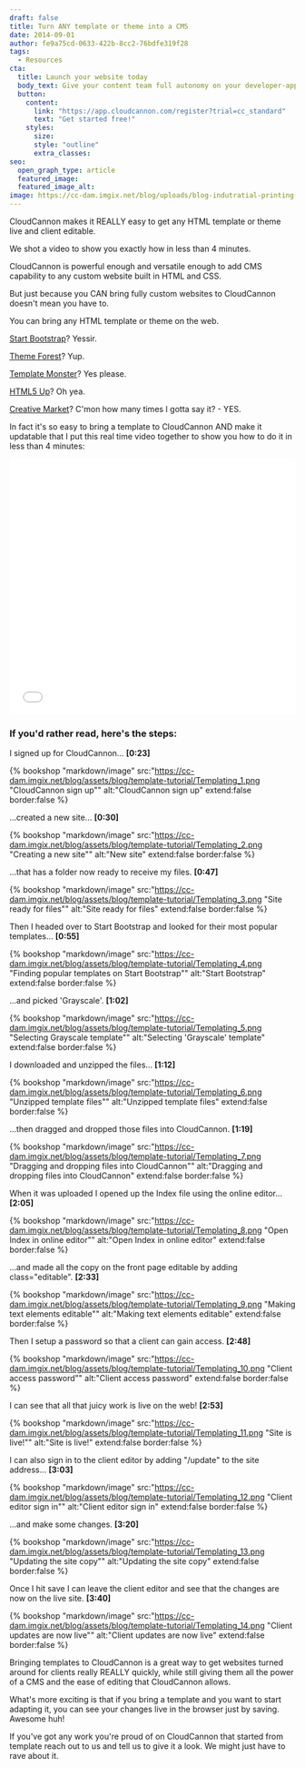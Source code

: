 ```yaml
---
draft: false
title: Turn ANY template or theme into a CMS
date: 2014-09-01
author: fe9a75cd-0633-422b-8cc2-76bdfe319f28
tags:
  - Resources
cta:
  title: Launch your website today
  body_text: Give your content team full autonomy on your developer-approved tech stack with CloudCannon.
  button:
    content: 
      link: "https://app.cloudcannon.com/register?trial=cc_standard"
      text: "Get started free!"
    styles:
      size:
      style: "outline"
      extra_classes:
seo:
  open_graph_type: article
  featured_image:
  featured_image_alt:
image: https://cc-dam.imgix.net/blog/uploads/blog-indutratial-printing-press.jpg
---
```


CloudCannon makes it REALLY easy to get any HTML template or theme live and client editable.

We shot a video to show you exactly how in less than 4 minutes.
<!-- excerpt stop -->

CloudCannon is powerful enough and versatile enough to add CMS capability to any custom website built in HTML and CSS.

But just because you CAN bring fully custom websites to CloudCannon doesn't mean you have to.

You can bring any HTML template or theme on the web.

[Start Bootstrap](http://startbootstrap.com/)? Yessir.

[Theme Forest](http://themeforest.net/category/site-templates)? Yup.

[Template Monster](https://www.templatemonster.com/website-templates.php)? Yes please.

[HTML5 Up](https://html5up.net/)? Oh yea.

[Creative Market](https://creativemarket.com/templates/websites)? C'mon how many times I gotta say it? - YES.

In fact it's so easy to bring a template to CloudCannon AND make it updatable that I put this real time video together to show you how to do it in less than 4 minutes:

<iframe width="100%" height="450" src="//www.youtube.com/embed/8mtMXzSdnCw?rel=0" frameborder="0" allowfullscreen=""></iframe>

### If you'd rather read, here's the steps:

I signed up for CloudCannon… **\[0:23\]**

{% bookshop "markdown/image" src:"https://cc-dam.imgix.net/blog/assets/blog/template-tutorial/Templating_1.png "CloudCannon sign up"" alt:"CloudCannon sign up" extend:false border:false %}

…created a new site… **\[0:30\]**

{% bookshop "markdown/image" src:"https://cc-dam.imgix.net/blog/assets/blog/template-tutorial/Templating_2.png "Creating a new site"" alt:"New site" extend:false border:false %}

…that has a folder now ready to receive my files. **\[0:47\]**

{% bookshop "markdown/image" src:"https://cc-dam.imgix.net/blog/assets/blog/template-tutorial/Templating_3.png "Site ready for files"" alt:"Site ready for files" extend:false border:false %}

Then I headed over to Start Bootstrap and looked for their most popular templates… **\[0:55\]**

{% bookshop "markdown/image" src:"https://cc-dam.imgix.net/blog/assets/blog/template-tutorial/Templating_4.png "Finding popular templates on Start Bootstrap"" alt:"Start Bootstrap" extend:false border:false %}

…and picked 'Grayscale'. **\[1:02\]**

{% bookshop "markdown/image" src:"https://cc-dam.imgix.net/blog/assets/blog/template-tutorial/Templating_5.png "Selecting Grayscale template"" alt:"Selecting 'Grayscale' template" extend:false border:false %}

I downloaded and unzipped the files… **\[1:12\]**

{% bookshop "markdown/image" src:"https://cc-dam.imgix.net/blog/assets/blog/template-tutorial/Templating_6.png "Unzipped template files"" alt:"Unzipped template files" extend:false border:false %}

…then dragged and dropped those files into CloudCannon. **\[1:19\]**

{% bookshop "markdown/image" src:"https://cc-dam.imgix.net/blog/assets/blog/template-tutorial/Templating_7.png "Dragging and dropping files into CloudCannon"" alt:"Dragging and dropping files into CloudCannon" extend:false border:false %}

When it was uploaded I opened up the Index file using the online editor… **\[2:05\]**

{% bookshop "markdown/image" src:"https://cc-dam.imgix.net/blog/assets/blog/template-tutorial/Templating_8.png "Open Index in online editor"" alt:"Open Index in online editor" extend:false border:false %}

…and made all the copy on the front page editable by adding class="editable". **\[2:33\]**

{% bookshop "markdown/image" src:"https://cc-dam.imgix.net/blog/assets/blog/template-tutorial/Templating_9.png "Making text elements editable"" alt:"Making text elements editable" extend:false border:false %}

Then I setup a password so that a client can gain access. **\[2:48\]**

{% bookshop "markdown/image" src:"https://cc-dam.imgix.net/blog/assets/blog/template-tutorial/Templating_10.png "Client access password"" alt:"Client access password" extend:false border:false %}

I can see that all that juicy work is live on the web\! **\[2:53\]**

{% bookshop "markdown/image" src:"https://cc-dam.imgix.net/blog/assets/blog/template-tutorial/Templating_11.png "Site is live!"" alt:"Site is live!" extend:false border:false %}

I can also sign in to the client editor by adding "/update" to the site address… **\[3:03\]**

{% bookshop "markdown/image" src:"https://cc-dam.imgix.net/blog/assets/blog/template-tutorial/Templating_12.png "Client editor sign in"" alt:"Client editor sign in" extend:false border:false %}

…and make some changes. **\[3:20\]**

{% bookshop "markdown/image" src:"https://cc-dam.imgix.net/blog/assets/blog/template-tutorial/Templating_13.png "Updating the site copy"" alt:"Updating the site copy" extend:false border:false %}

Once I hit save I can leave the client editor and see that the changes are now on the live site. **\[3:40\]**

{% bookshop "markdown/image" src:"https://cc-dam.imgix.net/blog/assets/blog/template-tutorial/Templating_14.png "Client updates are now live"" alt:"Client updates are now live" extend:false border:false %}

Bringing templates to CloudCannon is a great way to get websites turned around for clients really REALLY quickly, while still giving them all the power of a CMS and the ease of editing that CloudCannon allows.

What's more exciting is that if you bring a template and you want to start adapting it, you can see your changes live in the browser just by saving. Awesome huh\!

If you've got any work you're proud of on CloudCannon that started from template reach out to us and tell us to give it a look. We might just have to rave about it.
